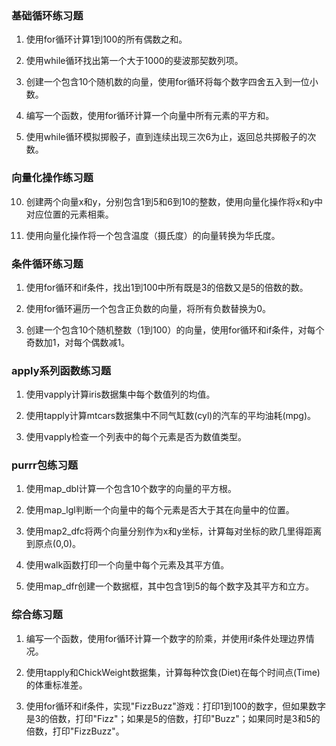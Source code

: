 
### 基础循环练习题

1. 使用for循环计算1到100的所有偶数之和。
    
2. 使用while循环找出第一个大于1000的斐波那契数列项。
    
3. 创建一个包含10个随机数的向量，使用for循环将每个数字四舍五入到一位小数。
    
4. 编写一个函数，使用for循环计算一个向量中所有元素的平方和。
    
5. 使用while循环模拟掷骰子，直到连续出现三次6为止，返回总共掷骰子的次数。
    

### 向量化操作练习题

    
10. 创建两个向量x和y，分别包含1到5和6到10的整数，使用向量化操作将x和y中对应位置的元素相乘。
    
11. 使用向量化操作将一个包含温度（摄氏度）的向量转换为华氏度。
    
### 条件循环练习题

1. 使用for循环和if条件，找出1到100中所有既是3的倍数又是5的倍数的数。
    
13. 使用for循环遍历一个包含正负数的向量，将所有负数替换为0。
    
14. 创建一个包含10个随机整数（1到100）的向量，使用for循环和if条件，对每个奇数加1，对每个偶数减1。
    
### apply系列函数练习题

1. 使用vapply计算iris数据集中每个数值列的均值。
    
16. 使用tapply计算mtcars数据集中不同气缸数(cyl)的汽车的平均油耗(mpg)。
    
17. 使用vapply检查一个列表中的每个元素是否为数值类型。
    
### purrr包练习题

1. 使用map_dbl计算一个包含10个数字的向量的平方根。
    
19. 使用map_lgl判断一个向量中的每个元素是否大于其在向量中的位置。
    
20. 使用map2_dfc将两个向量分别作为x和y坐标，计算每对坐标的欧几里得距离到原点(0,0)。
    
21. 使用walk函数打印一个向量中每个元素及其平方值。
    
22. 使用map_dfr创建一个数据框，其中包含1到5的每个数字及其平方和立方。
    
### 综合练习题

1. 编写一个函数，使用for循环计算一个数字的阶乘，并使用if条件处理边界情况。
    
2. 使用tapply和ChickWeight数据集，计算每种饮食(Diet)在每个时间点(Time)的体重标准差。
    
29. 使用for循环和if条件，实现"FizzBuzz"游戏：打印1到100的数字，但如果数字是3的倍数，打印"Fizz"；如果是5的倍数，打印"Buzz"；如果同时是3和5的倍数，打印"FizzBuzz"。
    

